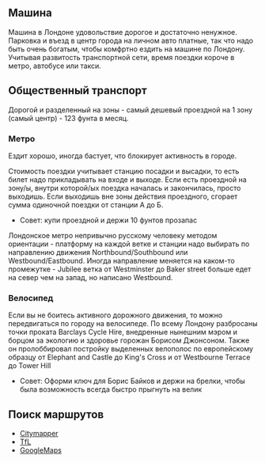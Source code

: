 
## Машина

Машина в Лондоне удовольствие дорогое и достаточно ненужное. Парковка и въезд в центр города на личном авто платные, так что надо быть очень богатым, чтобы комфртно ездить на машине по Лондону. Учитывая развитость транспортной сети, время поездки короче в метро, автобусе или такси. 


## Общественный транспорт

Дорогой и разделенный на зоны - самый дешевый проездной на 1 зону (самый центр) - 123 фунта в месяц. 

### Метро

Ездит хорошо, иногда бастует, что блокирует активность в городе.

Стоимость поездки учитывает станцию посадки и высадки, то есть билет надо прикладывать на входе и выходе. Если есть проездной на зону/ы, внутри которой/ых поездка началась и закончилась, просто выходишь. Если выходишь вне зоны действия проездного, сгорает сумма одиночной поездки от станции А до Б. 

* Совет: купи проездной и держи 10 фунтов прозапас

Лондонское метро непривычно русскому человеку методом ориентации - платформу на каждой ветке и станции надо выбирать по направлению движения Northbound/Southbound или Westbound/Eastbound. Иногда направление меняется на каком-то промежутке - Jubilee ветка от Westminster до Baker street больше едет на север чем на запад, но написано Westbound. 

### Велосипед

Если вы не боитесь активного дорожного движения, то можно передвигаться по городу на велосипеде. По всему Лондону разбросаны точки проката Barclays Cycle Hire, внедренные нынешним мэром и борцом за экологию и здоровье горожан Борисом Джонсоном. Также он пролоббировал постройку выделенных велополос по европейскому образцу от Elephant and Castle до King's Cross и от Westbourne Terrace до Tower Hill

* Совет: Оформи ключ для Борис Байков и держи на брелки, чтобы была возможность всегда быстро прыгнуть на велик



## Поиск маршрутов

* [Citymapper](https://citymapper.com/)
* [TfL](tfl.gov.uk)
* [GoogleMaps](maps.google.co.uk)

